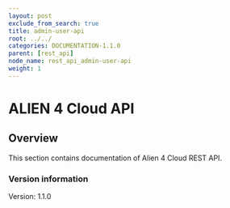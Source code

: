 ```yaml
---
layout: post
exclude_from_search: true
title: admin-user-api
root: ../../
categories: DOCUMENTATION-1.1.0
parent: [rest_api]
node_name: rest_api_admin-user-api
weight: 1
---
```


# ALIEN 4 Cloud API

## Overview
This section contains documentation of Alien 4 Cloud REST API.

### Version information
Version: 1.1.0

